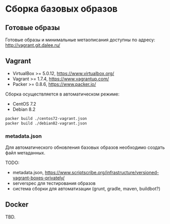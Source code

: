 # Сборка базовых образов

## Готовые образы

Готовые образы и минимальные метаописания доступны по адресу: http://vagrant.git.dalee.ru/

## Vagrant

 * VirtualBox >= 5.0.12, https://www.virtualbox.org/
 * Vagrant >= 1.7.4, https://www.vagrantup.com/
 * Packer >= 0.8.6, https://www.packer.io/

Сборка осуществляется в автоматическом режиме:

 * CentOS 7.2
 * Debian 8.2

```bash
packer build ./centos72-vagrant.json
packer build ./debian82-vagrant.json
```

### metadata.json

Для автоматического обновления базовых образов необходимо создать файл метаданных.

TODO:
 * metadata.json, https://www.scriptscribe.org/infrastructure/versioned-vagrant-boxes-privately/
 * serverspec для тестирования образов
 * система сборки для автоматизации (grunt, gradle, maven, buildbot?)

## Docker

TBD.

